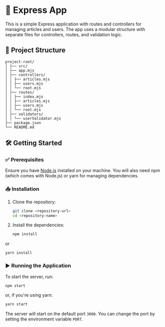 # 🚀 Express App

This is a simple Express application with routes and controllers for managing articles and users. The app uses a modular structure with separate files for controllers, routes, and validation logic.

## 📁 Project Structure

    project-root/
    │ ├── src/
    │ ├── app.mjs
    │ ├── controllers/
    │ │ ├── articles.mjs
    │ │ ├── users.mjs
    │ │ └── root.mjs
    │ ├── routes/
    │ │ ├── index.mjs
    │ │ ├── articles.mjs
    │ │ ├── users.mjs
    │ │ └── root.mjs
    │ ├── validators/
    │ │ └── userValidator.mjs
    ├── package.json
    └── README.md

## 🛠️ Getting Started

### ✅ Prerequisites

Ensure you have [Node.js](https://nodejs.org/) installed on your machine. You will also need npm (which comes with Node.js) or yarn for managing dependencies.

### 📥 Installation

1. Clone the repository:

   ```bash
   git clone <repository-url>
   cd <repository-name>

   ```

2. Install the dependencies:

   ```bash
   npm install

   ```

or

   ```bash
   yarn install

   ```



### ▶️ Running the Application
To start the server, run:

   ```bash
   npm start

   ```

or, if you're using yarn:

   ```bash
   yarn start

   ```

The server will start on the default port `3000`. You can change the port by setting the environment variable `PORT`.
